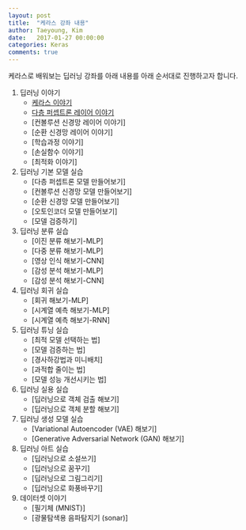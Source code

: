```yaml
---
layout: post
title:  "케라스 강좌 내용"
author: Taeyoung, Kim
date:   2017-01-27 00:00:00
categories: Keras
comments: true
---
```

케라스로 배워보는 딥러닝 강좌를 아래 내용를 아래 순서대로 진행하고자 합니다.

1. 딥러닝 이야기
    * [케라스 이야기](https://tykimos.github.io/Keras/2017/01/27/Keras_Talk/)
    * [다층 퍼셉트론 레이어 이야기](https://tykimos.github.io/Keras/2017/01/27/MLP_Layer_Talk/)
    * [컨볼루션 신경망 레이어 이야기]
    * [순환 신경망 레이어 이야기]    
    * [학습과정 이야기]
    * [손실함수 이야기]
    * [최적화 이야기]
1. 딥러닝 기본 모델 실습
    * [다층 퍼셉트론 모델 만들어보기]
    * [컨볼루션 신경망 모델 만들어보기]
    * [순환 신경망 모델 만들어보기]
    * [오토인코더 모델 만들어보기]    
    * [모델 검증하기]
1. 딥러닝 분류 실습
    * [이진 분류 해보기-MLP]
    * [다중 분류 해보기-MLP]
    * [영상 인식 해보기-CNN]
    * [감성 분석 해보기-MLP]
    * [감성 분석 해보기-CNN]    
1. 딥러닝 회귀 실습
    * [회귀 해보기-MLP]
    * [시계열 예측 해보기-MLP]
    * [시계열 예측 해보기-RNN]
1. 딥러닝 튜닝 실습
    * [최적 모델 선택하는 법]
    * [모델 검증하는 법]
    * [경사하강법과 미니배치]
    * [과적합 줄이는 법]
    * [모델 성능 개선시키는 법]
1. 딥러닝 실용 실습
    * [딥러닝으로 객체 검출 해보기]
    * [딥러닝으로 객체 분할 해보기]    
1. 딥러닝 생성 모델 실습
    * [Variational Autoencoder (VAE) 해보기]
    * [Generative Adversarial Network (GAN) 해보기]
1. 딥러닝 아트 실습
    * [딥러닝으로 소설쓰기]
    * [딥러닝으로 꿈꾸기]
    * [딥러닝으로 그림그리기]
    * [딥러닝으로 화풍바꾸기]
1. 데이터셋 이야기
    * [필기체 (MNIST)]
    * [광물탐색용 음파탐지기 (sonar)]


```python

```
